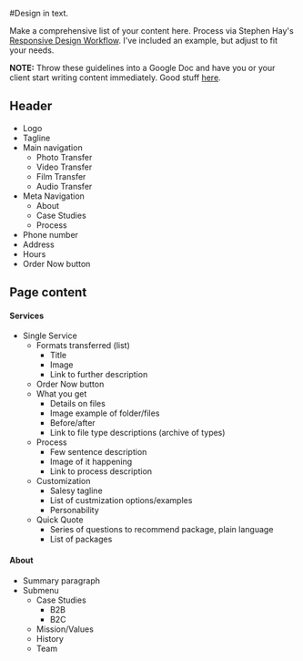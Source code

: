 
#Design in text. 

Make a comprehensive list of your content here. Process via Stephen Hay's [Responsive Design Workflow](http://responsivedesignworkflow.com/). I've included an example, but adjust to fit your needs.

**NOTE:** Throw these guidelines into a Google Doc and have you or your client start writing content immediately. Good stuff [here](http://alistapart.com/blog/post/content-first-design).

## Header

- Logo
- Tagline
- Main navigation
	- Photo Transfer
	- Video Transfer
	- Film Transfer
	- Audio Transfer
- Meta Navigation
	- About
	- Case Studies
	- Process
- Phone number
- Address
- Hours
- Order Now button

## Page content

#### Services

-  Single Service
	- Formats transferred (list)
		- Title
		- Image
		- Link to further description
	- Order Now button
	- What you get
		- Details on files
		- Image example of folder/files
		- Before/after
		- Link to file type descriptions (archive of types)
	- Process
		- Few sentence description
		- Image of it happening
		- Link to process description
	- Customization
		- Salesy tagline
		- List of custmization options/examples
		- Personability
	- Quick Quote
		- Series of questions to recommend package, plain language
		- List of packages

#### About

- Summary paragraph
- Submenu
	- Case Studies
		- B2B
		- B2C
	- Mission/Values
	- History
	- Team

